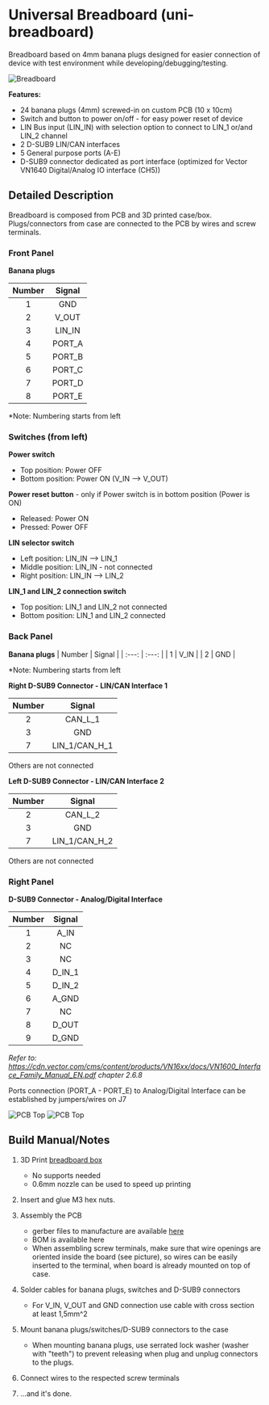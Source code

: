 # Universal Breadboard (uni-breadboard)

Breadboard based on 4mm banana plugs designed for easier connection of device with test environment while developing/debugging/testing.

![Breadboard](/02_Mechanical_Design/Renders/Assembly_Render_1.JPG)

**Features:**
* 24 banana plugs (4mm) screwed-in on custom PCB (10 x 10cm)
* Switch and button to power on/off - for easy power reset of device
* LIN Bus input (LIN_IN) with selection option to connect to LIN_1 or/and LIN_2 channel
* 2 D-SUB9 LIN/CAN interfaces
* 5 General purpose ports (A-E)
* D-SUB9 connector dedicated as port interface (optimized for Vector VN1640 Digital/Analog IO interface (CH5))

## Detailed Description

Breadboard is composed from PCB and 3D printed case/box. 
Plugs/connectors from case are connected to the PCB by wires and screw terminals. 

### Front Panel

**Banana plugs**

| Number 	| Signal 	|
| :---: 	| :---: 	|
| 1 		| GND 		|
| 2 		| V_OUT 	|
| 3 		| LIN_IN 	|
| 4 		| PORT_A 	|
| 5 		| PORT_B 	|
| 6 		| PORT_C 	|
| 7 		| PORT_D 	|
| 8 		| PORT_E 	|

*Note: Numbering starts from left

### Switches (from left)

**Power switch**
* Top position: 	Power OFF
* Bottom position:	Power ON (V_IN --> V_OUT)
	
**Power reset button** - only if Power switch is in bottom position (Power is ON)
* Released:			Power ON
* Pressed:			Power OFF
	
**LIN selector switch**
* Left position: 	LIN_IN --> LIN_1
* Middle position:	LIN_IN - not connected
* Right position:	LIN_IN --> LIN_2
	
**LIN_1 and LIN_2 connection switch**
* Top position: 	LIN_1 and LIN_2 not connected
* Bottom position:	LIN_1 and LIN_2 connected

### Back Panel

**Banana plugs**
| Number 	| Signal 	|
| :---: 	| :---: 	|
| 1 		| V_IN 		|
| 2 		| GND 		|

*Note: Numbering starts from left

**Right D-SUB9 Connector - LIN/CAN Interface 1**

| Number 	| Signal 			|
| :---: 	| :---: 			|
| 2 		| CAN_L_1 			|
| 3 		| GND 				|
| 7			| LIN_1/CAN_H_1		|

Others are not connected

**Left D-SUB9 Connector - LIN/CAN Interface 2**

| Number 	| Signal 			|
| :---: 	| :---: 			|
| 2 		| CAN_L_2 			|
| 3 		| GND 				|
| 7			| LIN_1/CAN_H_2		|

Others are not connected

### Right Panel

**D-SUB9 Connector - Analog/Digital Interface**

| Number 	| Signal 	|
| :---: 	| :---: 	|
| 1 		| A_IN 		|
| 2 		| NC 		|
| 3 		| NC 		|
| 4 		| D_IN_1 	|
| 5 		| D_IN_2 	|
| 6 		| A_GND 	|
| 7 		| NC	 	|
| 8 		| D_OUT 	|
| 9			| D_GND		|

*Refer to: https://cdn.vector.com/cms/content/products/VN16xx/docs/VN1600_Interface_Family_Manual_EN.pdf chapter 2.6.8*

Ports connection (PORT_A - PORT_E) to Analog/Digital Interface can be established by jumpers/wires on J7 

![PCB Top](/01_PCB/Breadboard/Breadboard_Top.jpg)
![PCB Top](/01_PCB/Breadboard/Breadboard_Bottom.jpg)

## Build Manual/Notes

1. 3D Print [breadboard box](/01_PCB/Breadboard/BreadboardBox_1.STL)
	* No supports needed
	* 0.6mm nozzle can be used to speed up printing
2. Insert and glue M3 hex nuts.
3. Assembly the PCB 
	* gerber files to manufacture are available [here](/01_PCB/Breadboard/gerbers)
	* BOM is available here
	* When assembling screw terminals, make sure that wire openings are oriented inside the board (see picture), so wires can be easily inserted to the terminal, when board is already mounted on top of case.
4. Solder cables for banana plugs, switches and D-SUB9 connectors
	* For V_IN, V_OUT and GND connection use cable with cross section at least 1,5mm^2

5. Mount banana plugs/switches/D-SUB9 connectors to the case
	* When mounting banana plugs, use serrated lock washer (washer with "teeth") to prevent releasing when plug and unplug connectors to the plugs.

6. Connect wires to the respected screw terminals
7. ...and it's done.





